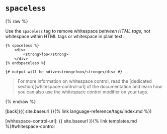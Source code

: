 `spaceless`
===========

{% raw %}

Use the `spaceless` tag to remove whitespace *between HTML tags*, not whitespace within HTML tags or whitespace in plain text:

```twig
{% spaceless %}
    <div>
        <strong>foo</strong>
    </div>
{% endspaceless %}

{# output will be <div><strong>foo</strong></div> #}
```

> For more information on whitespace control, read the [dedicated section][whitespace-control-url] of the documentation and learn how you can also use the whitespace control modifier on your tags.

{% endraw %}

[back]({{ site.baseurl }}{% link language-reference/tags/index.md %})

[whitespace-control-url]: {{ site.baseurl }}{% link templates.md %}#whitespace-control